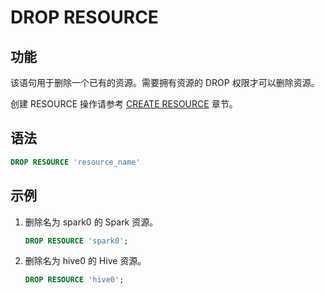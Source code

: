 # DROP RESOURCE

## 功能

该语句用于删除一个已有的资源。需要拥有资源的 DROP 权限才可以删除资源。

创建 RESOURCE 操作请参考 [CREATE RESOURCE](../data-definition/CREATE%20RESOURCE.md) 章节。

## 语法

```sql
DROP RESOURCE 'resource_name'
```

## 示例

1. 删除名为 spark0 的 Spark 资源。

    ```SQL
    DROP RESOURCE 'spark0';
    ```

2. 删除名为 hive0 的 Hive 资源。

    ```SQL
    DROP RESOURCE 'hive0';
    ```
